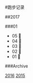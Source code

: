 #跑步记录

##2017

###01

* 05 🙇
* 04 💪
* 03 🙇
* 02 💪
* 01 🙇









###Archive

[2016](/archive/2016.md)
[2015](/archive/2015.md)
